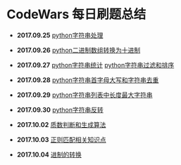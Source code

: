 # CodeWars 每日刷题总结
- **2017.09.25**
[python字符串处理][1]
- **2017.09.26**
[python二进制数组转换为十进制][2]
- **2017.09.27**
[python字符串统计][3]
[python字符串过滤和排序][4]
- **2017.09.28**
[python字符串首字母大写和字符串去重][5]
- **2017.09.29**
[python字符串列表中长度最大字符串][6]
- **2017.09.30**
[python字符串反转][7]
- **2017.10.02**
[质数判断和生成算法][8]
- **2017.10.03**
[正则匹配相关知识点][9]
- **2017.10.04**
[进制的转换][10]

  [1]: https://www.zybuluo.com/aloyschen/note/899598
  [2]: https://www.zybuluo.com/aloyschen/note/899615
  [3]: https://www.zybuluo.com/aloyschen/note/899632
  [4]: https://www.zybuluo.com/aloyschen/note/899895
  [5]: https://www.zybuluo.com/aloyschen/note/901785
  [6]: https://www.zybuluo.com/aloyschen/note/903080
  [7]: https://www.zybuluo.com/aloyschen/note/903517
  [8]: https://www.zybuluo.com/aloyschen/note/904764
  [9]: https://www.zybuluo.com/aloyschen/note/905194
  [10]: https://www.zybuluo.com/aloyschen/note/905682
